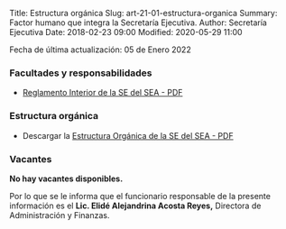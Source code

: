 Title: Estructura orgánica
Slug: art-21-01-estructura-organica
Summary: Factor humano que integra la Secretaría Ejecutiva.
Author: Secretaría Ejecutiva
Date: 2018-02-23 09:00
Modified: 2020-05-29 11:00


Fecha de última actualización: 05 de Enero 2022

### Facultades y responsabilidades

* [Reglamento Interior de la SE del SEA - PDF](/secretaria-ejecutiva/transparencia/art-21-02-marco-normativo/reglamento-interior-secretaria-ejecutiva-seacoahuila.pdf)

### Estructura orgánica

* Descargar la [Estructura Orgánica de la SE del SEA - PDF](estructura-organica-de-la-se-del-sea-2022-1.pdf)

### Vacantes

**No hay vacantes disponibles.**

Por lo que se le informa que el funcionario responsable de la presente información es el **Lic. Elidé Alejandrina Acosta Reyes,** Directora de Administración y Finanzas.
